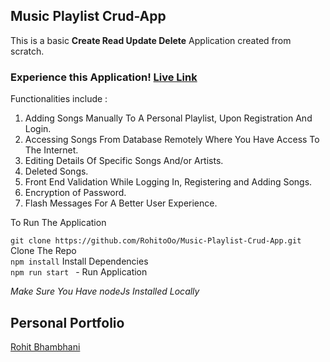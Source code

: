 ## Music Playlist Crud-App

This is a basic **Create Read Update Delete** Application created from scratch. 

### Experience this Application!  [Live Link ](https://sheltered-chamber-10022.herokuapp.com/users/register)

Functionalities include :

1. Adding Songs Manually To A Personal Playlist, Upon Registration And Login. 
2. Accessing Songs From Database Remotely Where You Have Access To The Internet. 
3. Editing Details Of Specific Songs And/or Artists. 
4. Deleted Songs. 
5. Front End Validation While Logging In, Registering and Adding Songs. 
6. Encryption of Password. 
7. Flash Messages For A Better User Experience. 

To Run The Application 

`git clone https://github.com/RohitoOo/Music-Playlist-Crud-App.git` Clone The Repo  <br>
 `npm install` Install Dependencies <br>
 `npm run start ` - Run Application 


*Make Sure You Have nodeJs Installed Locally*

Personal Portfolio
-------------------

[Rohit Bhambhani](http://rohito.com)


